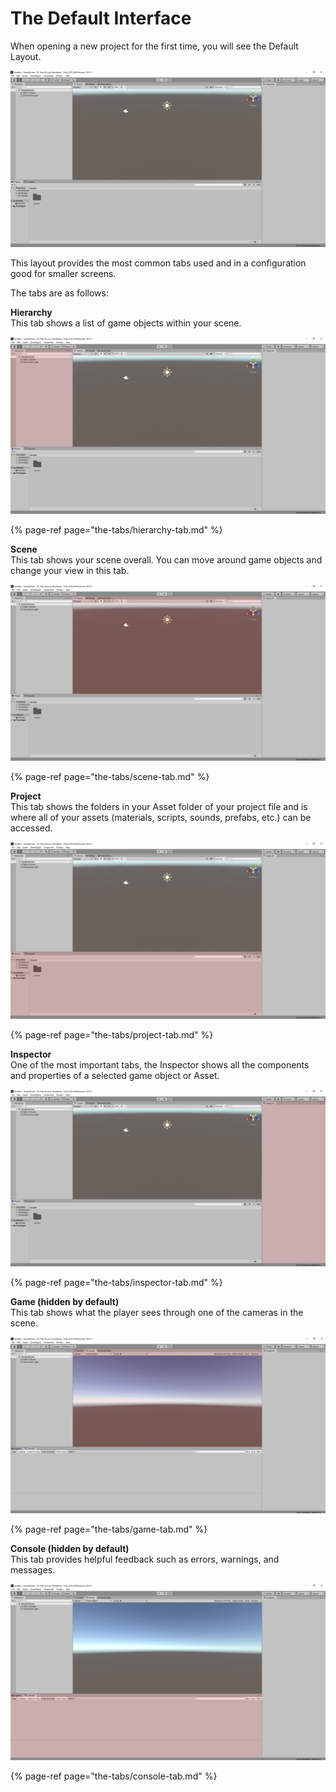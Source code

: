 # The Default Interface

When opening a new project for the first time, you will see the Default Layout.

![](../.gitbook/assets/image%20%28114%29.png)

This layout provides the most common tabs used and in a configuration good for smaller screens.

The tabs are as follows:

**Hierarchy**  
This tab shows a list of game objects within your scene.

![](../.gitbook/assets/default-hierarchy2.jpg)

{% page-ref page="the-tabs/hierarchy-tab.md" %}

**Scene**  
This tab shows your scene overall. You can move around game objects and change your view in this tab.

![](../.gitbook/assets/default-scenex.jpg)

{% page-ref page="the-tabs/scene-tab.md" %}

**Project**  
This tab shows the folders in your Asset folder of your project file and is where all of your assets \(materials, scripts, sounds, prefabs, etc.\) can be accessed.

![](../.gitbook/assets/default-projectx.jpg)

{% page-ref page="the-tabs/project-tab.md" %}

**Inspector**  
One of the most important tabs, the Inspector shows all the components and properties of a selected game object or Asset.

![](../.gitbook/assets/default-inspector.jpg)

{% page-ref page="the-tabs/inspector-tab.md" %}

**Game \(hidden by default\)**  
This tab shows what the player sees through one of the cameras in the scene.

![](../.gitbook/assets/default2-gamex.jpg)

{% page-ref page="the-tabs/game-tab.md" %}

**Console \(hidden by default\)**  
This tab provides helpful feedback such as errors, warnings, and messages.

![](../.gitbook/assets/default2-consolex.jpg)

{% page-ref page="the-tabs/console-tab.md" %}



